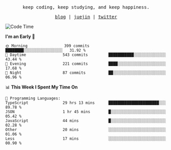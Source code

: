 <p align="center">
  <samp>
    <span>keep coding, keep studying, and keep happiness.</span>
  </samp>
</p>

<p align="center">
  <samp>
    <a href="https://deweyou.me">blog</a>  |
    <a href="https://juejin.cn/user/4309700183594366">juejin</a> |
    <a href="https://twitter.com/ouduidui">twitter</a>
  </samp>
</p>

<!--START_SECTION:waka-->
![Code Time](http://img.shields.io/badge/Code%20Time-5%2C017%20hrs%2040%20mins-blue)

**I'm an Early 🐤** 

```text
🌞 Morning                399 commits         ████████░░░░░░░░░░░░░░░░░   31.92 % 
🌆 Daytime                543 commits         ███████████░░░░░░░░░░░░░░   43.44 % 
🌃 Evening                221 commits         ████░░░░░░░░░░░░░░░░░░░░░   17.68 % 
🌙 Night                  87 commits          ██░░░░░░░░░░░░░░░░░░░░░░░   06.96 % 
```


📊 **This Week I Spent My Time On** 

```text
💬 Programming Languages: 
TypeScript               29 hrs 13 mins      ██████████████████████░░░   89.78 % 
JSON                     1 hr 45 mins        █░░░░░░░░░░░░░░░░░░░░░░░░   05.42 % 
JavaScript               44 mins             █░░░░░░░░░░░░░░░░░░░░░░░░   02.28 % 
Other                    20 mins             ░░░░░░░░░░░░░░░░░░░░░░░░░   01.06 % 
Less                     17 mins             ░░░░░░░░░░░░░░░░░░░░░░░░░   00.90 % 
```


<!--END_SECTION:waka-->
